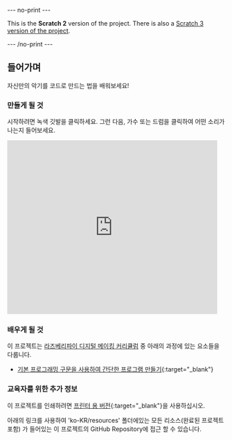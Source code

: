 --- no-print ---

This is the **Scratch 2** version of the project. There is also a [Scratch 3 version of the project](https://projects.raspberrypi.org/ko-KR/projects/rock-band).

--- /no-print ---

## 들어가며

자신만의 악기를 코드로 만드는 법을 배워보세요!

### 만들게 될 것

시작하려면 녹색 깃발을 클릭하세요. 그런 다음, 가수 또는 드럼을 클릭하여 어떤 소리가 나는지 들어보세요.

<div class="scratch-preview">
  <iframe allowtransparency="true" width="485" height="402" src="https://scratch.mit.edu/projects/embed/26741186/?autostart=false" frameborder="0"></iframe>
</div>

### 배우게 될 것

이 프로젝트는 [라즈베리파이 디지털 메이킹 커리큘럼](http://rpf.io/curriculum) 중 아래의 과정에 있는 요소들을 다룹니다.

+ [기본 프로그래밍 구문을 사용하여 간단한 프로그램 만들기](https://www.raspberrypi.org/curriculum/programming/creator){:target="_blank"}

### 교육자를 위한 추가 정보

이 프로젝트를 인쇄하려면 [프린터 용 버전](https://projects.raspberrypi.org/ko-KR/projects/rock-band-scratch2/print){:target="_blank"}을 사용하십시오.

아래의 링크를 사용하여 'ko-KR/resources' 폴더에있는 모든 리소스(완료된 프로젝트 포함) 가 들어있는 이 프로젝트의 GitHub Repository에 접근 할 수 있습니다.